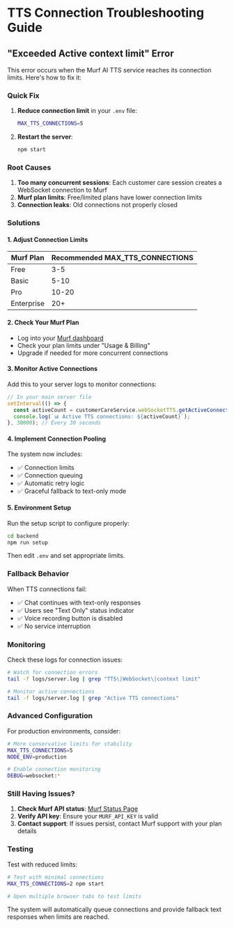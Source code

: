 # TTS Connection Troubleshooting Guide

## "Exceeded Active context limit" Error

This error occurs when the Murf AI TTS service reaches its connection limits. Here's how to fix it:

### Quick Fix

1. **Reduce connection limit** in your `.env` file:
   ```bash
   MAX_TTS_CONNECTIONS=5
   ```

2. **Restart the server**:
   ```bash
   npm start
   ```

### Root Causes

1. **Too many concurrent sessions**: Each customer care session creates a WebSocket connection to Murf
2. **Murf plan limits**: Free/limited plans have lower connection limits
3. **Connection leaks**: Old connections not properly closed

### Solutions

#### 1. Adjust Connection Limits

| Murf Plan | Recommended MAX_TTS_CONNECTIONS |
|-----------|--------------------------------|
| Free      | 3-5                           |
| Basic     | 5-10                          |
| Pro       | 10-20                         |
| Enterprise| 20+                           |

#### 2. Check Your Murf Plan

- Log into your [Murf dashboard](https://app.murf.ai/)
- Check your plan limits under "Usage & Billing"
- Upgrade if needed for more concurrent connections

#### 3. Monitor Active Connections

Add this to your server logs to monitor connections:

```javascript
// In your main server file
setInterval(() => {
  const activeCount = customerCareService.webSocketTTS.getActiveConnectionsCount();
  console.log(`📊 Active TTS connections: ${activeCount}`);
}, 30000); // Every 30 seconds
```

#### 4. Implement Connection Pooling

The system now includes:
- ✅ Connection limits
- ✅ Connection queuing
- ✅ Automatic retry logic
- ✅ Graceful fallback to text-only mode

#### 5. Environment Setup

Run the setup script to configure properly:

```bash
cd backend
npm run setup
```

Then edit `.env` and set appropriate limits.

### Fallback Behavior

When TTS connections fail:
- ✅ Chat continues with text-only responses
- ✅ Users see "Text Only" status indicator
- ✅ Voice recording button is disabled
- ✅ No service interruption

### Monitoring

Check these logs for connection issues:

```bash
# Watch for connection errors
tail -f logs/server.log | grep "TTS\|WebSocket\|context limit"

# Monitor active connections
tail -f logs/server.log | grep "Active TTS connections"
```

### Advanced Configuration

For production environments, consider:

```bash
# More conservative limits for stability
MAX_TTS_CONNECTIONS=5
NODE_ENV=production

# Enable connection monitoring
DEBUG=websocket:*
```

### Still Having Issues?

1. **Check Murf API status**: [Murf Status Page](https://status.murf.ai/)
2. **Verify API key**: Ensure your `MURF_API_KEY` is valid
3. **Contact support**: If issues persist, contact Murf support with your plan details

### Testing

Test with reduced limits:

```bash
# Test with minimal connections
MAX_TTS_CONNECTIONS=2 npm start

# Open multiple browser tabs to test limits
```

The system will automatically queue connections and provide fallback text responses when limits are reached. 